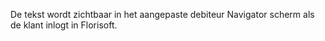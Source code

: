 De tekst wordt zichtbaar in het aangepaste debiteur Navigator scherm als de klant inlogt in Florisoft.